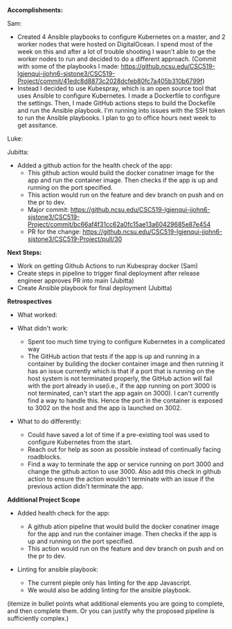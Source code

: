 **Accomplishments:**

Sam:
 - Created 4 Ansible playbooks to configure Kubernetes on a master, and 2 worker nodes that were hosted on DigitalOcean. I spend most of the week on this and after a lot of trouble shooting I wasn't able to ge the worker nodes to run and decided to do a different approach. (Commit with some of the playbooks I made: https://github.ncsu.edu/CSC519-lgjenqui-jjohn6-sjstone3/CSC519-Project/commit/41edc8d8873c2028dcfeb80fc7a405b310b6799f)
 - Instead I decided to use Kubespray, which is an open source tool that uses Ansible to configure Kubernetes. I made a Dockerfile to configure the settings. Then, I made GitHub actions steps to build the Dockefile and run the Ansible playbook. I'm running into issues with the SSH token to run the Ansible playbooks. I plan to go to office hours next week to get assitance.
 
Luke:

Jubitta:
- Added a github action for the health check of the app:
  - This github action would build the docker conatiner image for the app and run the container image. Then checks if the app is up and running on the port specified.
  - This action would run on the feature and dev branch on push and on the pr to dev.
  - Major commit: https://github.ncsu.edu/CSC519-lgjenqui-jjohn6-sjstone3/CSC519-Project/commit/bc66af4f31cc62a0fc15ae13a60429685e87e454
  - PR for the change: https://github.ncsu.edu/CSC519-lgjenqui-jjohn6-sjstone3/CSC519-Project/pull/30
 
**Next Steps:**
- Work on getting Github Actions to run Kubespray docker (Sam)
- Create steps in pipeline to trigger final deployment after release engineer approves PR into main (Jubitta)
- Create Ansible playbook for final deployment (Jubitta)

**Retrospectives**
- What worked:

- What didn't work:
  - Spent too much time trying to configure Kubernetes in a complicated way
  - The GitHub action that tests if the app is up and running in a container by building the docker container image and then running it has an issue currently which is that if a port that is running on the host system is not terminated properly, the GitHub action will fail with the port already in use(i.e., if the app running on port 3000 is not terminated, can't start the app again on 3000). I can't currently find a way to handle this. Hence the port in the container is exposed to 3002 on the host and the app is launched on 3002.

- What to do differently:
  -  Could have saved a lot of time if a pre-existing tool was used to configure Kubernetes from the start. 
  -  Reach out for help as soon as possible instead of continually facing roadblocks.
  -  Find a way to terminate the app or service running on port 3000 and change the github action to use 3000. Also add this check in github action to ensure the action wouldn't terminate with an issue if the previous action didn't terminate the app. 
  
**Additional Project Scope**

- Added health check for the app:
  - A github ation pipeline that would build the docker conatiner image for the app and run the container image. Then checks if the app is up and running on the port specified.
  - This action would run on the feature and dev branch on push and on the pr to dev.

- Linting for ansible playbook:
  - The current pieple only has linting for the app Javascript.
  - We would also be adding linting for the ansible playbook.

(itemize in bullet points what additional elements you are going to complete, and then complete them. Or you can justify why the proposed pipeline is sufficiently complex.)
